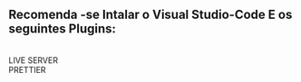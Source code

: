 ## Recomenda -se Intalar o Visual Studio-Code E os seguintes Plugins:
  <br>
 LIVE SERVER
 <br>
 PRETTIER
